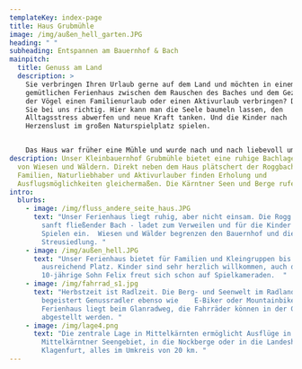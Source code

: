 ```yaml
---
templateKey: index-page
title: Haus Grubmühle
image: /img/außen_hell_garten.JPG
heading: " "
subheading: Entspannen am Bauernhof & Bach
mainpitch:
  title: Genuss am Land
  description: >
    Sie verbringen Ihren Urlaub gerne auf dem Land und möchten in einem
    gemütlichen Ferienhaus zwischen dem Rauschen des Baches und dem Gezwitscher
    der Vögel einen Familienurlaub oder einen Aktivurlaub verbringen? Dann sind
    Sie bei uns richtig. Hier kann man die Seele baumeln lassen, den
    Alltagsstress abwerfen und neue Kraft tanken. Und die Kinder nach
    Herzenslust im großen Naturspielplatz spielen. 


    Das Haus war früher eine Mühle und wurde nach und nach liebevoll umgebaut. Ein ideales Familienurlaubsplatzerl bzw. Ausgangspunkt für Ausflüge zu den nahe gelegenen Seen und Bergen.
description: Unser Kleinbauernhof Grubmühle bietet eine ruhige Bachlage umgeben
  von Wiesen und Wäldern. Direkt neben dem Haus plätschert der Roggbach vorbei.
  Familien, Naturliebhaber und Aktivurlauber finden Erholung und
  Ausflugsmöglichkeiten gleichermaßen. Die Kärntner Seen und Berge rufen!
intro:
  blurbs:
    - image: /img/fluss_andere_seite_haus.JPG
      text: "Unser Ferienhaus liegt ruhig, aber nicht einsam. Die Rogg - ein kleiner
        sanft fließender Bach - ladet zum Verweilen und für die Kinder auch zum
        Spielen ein.  Wiesen und Wälder begrenzen den Bauernhof und die
        Streusiedlung. "
    - image: /img/außen_hell.JPG
      text: "Unser Ferienhaus bietet für Familien und Kleingruppen bis zu 6 Personen
        ausreichend Platz. Kinder sind sehr herzlich willkommen, auch der
        10-jährige Sohn Felix freut sich schon auf Spielkameraden.  "
    - image: /img/fahrrad_s1.jpg
      text: "Herbstzeit ist Radlzeit. Die Berg- und Seenwelt im Radland Kärnten
        begeistert Genussradler ebenso wie    E-Biker oder Mountainbiker. Das
        Ferienhaus liegt beim Glanradweg, die Fahrräder können in der Garage
        abgestellt werden. "
    - image: /img/lage4.png
      text: "Die zentrale Lage in Mittelkärnten ermöglicht Ausflüge in das
        Mittelkärntner Seengebiet, in die Nockberge oder in die Landeshauptstadt
        Klagenfurt, alles im Umkreis von 20 km. "
---
```

